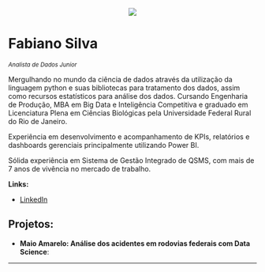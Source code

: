
<p align="center">
  <img src="banner.png" >
</p>

# Fabiano Silva
<sub>*Analista de Dados Junior*</sub>

Mergulhando no mundo da ciência de dados através da utilização da linguagem python e suas bibliotecas para tratamento dos dados, assim como recursos estatísticos para análise dos dados. Cursando Engenharia de Produção, MBA em Big Data e Inteligência Competitiva e graduado em Licenciatura Plena em Ciências Biológicas pela Universidade Federal Rural do Rio de Janeiro.

Experiência em desenvolvimento e acompanhamento de KPIs, relatórios e dashboards gerenciais principalmente utilizando Power BI.

Sólida experiência em Sistema de Gestão Integrado de QSMS, com mais de 7 anos de vivência no mercado de trabalho.

**Links:**
* [LinkedIn](https://www.linkedin.com/in/fabiano-soares-da-silva-b312233a/)



## Projetos:

* **Maio Amarelo: Análise dos acidentes em rodovias federais com Data Science**:
---

